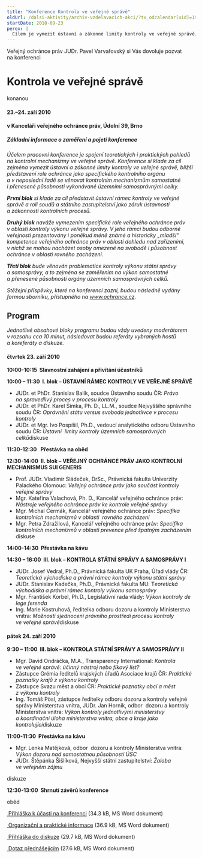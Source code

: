 ```yaml
---
title: "Konference Kontrola ve veřejné správě"
oldUrl: /dalsi-aktivity/archiv-vzdelavacich-akci/?tx_odcalendar[uid]=19&cHash=f7d46d65d71b5633237f908711952420
startDate: 2010-09-23
perex: |
  Cílem je vymezit ústavní a zákonné limity kontroly ve veřejné správě, představit roli ochránce jako specifického kontrolního orgánu a věnovat se kontrolním mechanismům samostatné i přenesené působnosti územních samosprávných celků.
---
```


<p>Veřejný ochránce práv JUDr. Pavel Varvařovský si Vás dovoluje pozvat na konferenci </p><h1>Kontrola ve veřejné správě </h1><p>konanou</p><h4>23.–24. září 2010 </h4><h4>v Kanceláři veřejného ochránce práv, Údolní 39, Brno </h4><h5>Základní informace o zaměření a pojetí konference </h5><p><i>Účelem pracovní konference je spojení teoretických i praktických pohledů na kontrolní mechanizmy ve veřejné správě. Konference si klade za cíl zejména vymezit ústavní a zákonné limity kontroly ve veřejné správě, bližší představení role ochránce jako specifického kontrolního orgánu a v neposlední řadě se věnovat kontrolním mechanizmům samostatné i přenesené působnosti vykonávané územními samosprávnými celky.</i></p>
<p><b><i>První blok</i></b><i> si klade za cíl představit ústavní rámec kontroly ve veřejné správě a roli soudů a státního zastupitelství jako záruk ústavnosti a zákonnosti kontrolních procesů.</i></p>
<p><b><i>Druhý blok</i></b><i> naváže vymezením specifické role veřejného ochránce práv v oblasti kontroly výkonu veřejné správy. V jeho rámci budou odborné veřejnosti prezentovány i poněkud méně známé a historicky „mladší“ kompetence veřejného ochránce práv v oblasti dohledu nad zařízeními, v nichž se mohou nacházet osoby omezené na svobodě i působnost ochránce v oblasti rovného zacházení.</i></p>
<p><b><i>Třetí blok</i></b><i> bude věnován problematice kontroly výkonu státní správy a samosprávy, a to zejména se zaměřením na výkon samostatné a přenesené působnosti orgány územních samosprávných celků.</i></p>
<p><i>Stěžejní příspěvky, které na konferenci zazní, budou následně vydány formou sborníku, přístupného na <a href="/">www.ochrance.cz</a>.</i></p><h2>Program</h2><p><i>Jednotlivé obsahové bloky programu budou vždy uvedeny moderátorem v rozsahu cca 10 minut, následovat budou referáty vybraných hostů a koreferáty a diskuze. </i></p><h4>čtvrtek 23. září 2010</h4><p><b>10:00-10:15  Slavnostní zahájení a přivítání účastníků</b></p>
<p><b>10:00 – 11:30  I. blok – ÚSTAVNÍ RÁMEC KONTROLY VE VEŘEJNÉ SPRÁVĚ</b></p>
<p></p><ul><li>JUDr. et PhDr. Stanislav Balík, soudce Ústavního soudu ČR: <i>Právo na spravedlivý proces v procesu kontroly</i></li><li>JUDr. et PhDr. Karel Šimka, Ph. D., LL.M., soudce Nejvyššího správního soudu ČR: <i>Oprávnění státu versus svoboda jednotlivce v procesu kontroly</i></li><li>JUDr. et Mgr. Ivo Pospíšil, Ph.D., vedoucí analytického odboru Ústavního soudu ČR: <i>Ústavní  limity kontroly územních samosprávných celků</i>diskuse</li></ul><p></p>
<p><b>11:30-12:30   Přestávka na oběd  </b></p>
<p><b>12:30-14:00  II. blok – VEŘEJNÝ OCHRÁNCE PRÁV JAKO KONTROLNÍ MECHANISMUS SUI GENERIS</b></p><ul><li>Prof. JUDr. Vladimír Sládeček, DrSc., Právnická fakulta Univerzity Palackého Olomouc: <i>Veřejný ochránce práv jako součást kontroly veřejné správy</i></li><li>Mgr. Kateřina Valachová, Ph. D., Kancelář veřejného ochránce práv: <i>Nástroje veřejného ochránce práv ke kontrole veřejné správy</i></li><li>Mgr. Michal Čermák, Kancelář veřejného ochránce práv: <i>Specifika kontrolních mechanizmů v oblasti  rovného zacházení</i></li><li>Mgr. Petra Zdražilová, Kancelář veřejného ochránce práv: <i>Specifika kontrolních mechanizmů v oblasti prevence před špatným zacházením </i>diskuse</li></ul><p><b></b><b>14:00-14:30  Přestávka na kávu</b></p>
<p><b>14:30 – 16:00  III. blok – KONTROLA STÁTNÍ SPRÁVY A SAMOSPRÁVY I</b></p><ul><li>JUDr. Josef Vedral, Ph.D., Právnická fakulta UK Praha, Úřad vlády ČR: <i>Teoretická východiska a právní rámec kontroly výkonu státní správy </i></li><li>JUDr. Stanislav Kadečka, Ph.D., Právnická fakulta MU: T<i>eoretická východiska a právní rámec kontroly výkonu samosprávy</i></li><li>Mgr. František Korbel, Ph.D., Legislativní rada vlády: <i>Výkon kontroly de lege ferenda </i></li><li>Ing. Marie Kostruhová, ředitelka odboru dozoru a kontroly Ministerstva vnitra: <i>Možnosti sjednocení právního prostředí procesu kontroly ve veřejné správě</i>diskuse </li></ul><p></p><h4>pátek 24. září 2010</h4><p><b>9:30 – 11:00  III. blok – KONTROLA STÁTNÍ SPRÁVY A SAMOSPRÁVY II</b></p><ul><li>Mgr. David Ondráčka, M.A., Transparency International: <i>Kontrola ve veřejné správě: účinný nástroj nebo fíkový list? </i></li><li>Zástupce Grémia ředitelů krajských úřadů Asociace krajů ČR: <i>Praktické poznatky krajů z výkonu kontroly</i></li><li>Zástupce Svazu měst a obcí ČR: <i>Praktické poznatky obcí a měst z výkonu kontroly</i></li><li>Ing. Tomáš Pösl, zástupce ředitelky odboru dozoru a kontroly veřejné správy Ministerstva vnitra, JUDr. Jan Horník, odbor  dozoru a kontroly Ministerstva vnitra: <i>Výkon kontroly jednotlivými ministerstvy a koordinační úloha ministerstva vnitra, obce a kraje jako kontrolující</i>diskuze</li></ul><p></p>
<p><b>11:00-11:30  Přestávka na kávu</b></p><ul><li>Mgr. Lenka Matějková, odbor  dozoru a kontroly Ministerstva vnitra: <i>Výkon dozoru nad samostatnou působností ÚSC</i></li><li>JUDr. Štěpánka Šišlíková, Nejvyšší státní zastupitelství: <i>Žaloba ve veřejném zájmu</i></li></ul><p>diskuze</p>
<p><b>12:30-13:00  Shrnutí závěrů konference</b></p>
<p>oběd</p>
<p></p>
<p><a href="/uploads-import/Konference/Kontrola_ve_VS_2010/Prihlaska_k_ucasti_na_konferenci_Kontrola_ve_verejne_sprave.doc" target="_blank"><img alt="" src="https://www.ochrance.cz/typo3/ext/od_linkdesc/icons/doc.gif" class="od_linkdesc_icon" /> Přihláška k účasti na konferenci</a> (34.3 kB, MS Word dokument)</p>
<p><a href="/uploads-import/Konference/Kontrola_ve_VS_2010/Organizacni_informace_Kontrola_ve_verejne_sprave.doc" target="_blank"><img alt="" src="https://www.ochrance.cz/typo3/ext/od_linkdesc/icons/doc.gif" class="od_linkdesc_icon" /> Organizační a praktické informace</a> (36.9 kB, MS Word dokument)</p>
<p><a href="/uploads-import/Konference/Kontrola_ve_VS_2010/Prihlaska_do_diskuze_Kontrola_ve_verejne_sprave.doc" target="_blank"><img alt="" src="https://www.ochrance.cz/typo3/ext/od_linkdesc/icons/doc.gif" class="od_linkdesc_icon" /> Přihláška do diskuze</a> (29.7 kB, MS Word dokument)</p>
<p><a href="/uploads-import/Konference/Kontrola_ve_VS_2010/Dotaz_na_prednasejici_Kontrola_ve_verejne_sprave.doc" target="_blank"><img alt="" src="https://www.ochrance.cz/typo3/ext/od_linkdesc/icons/doc.gif" class="od_linkdesc_icon" /> Dotaz přednášejícím</a> (27.6 kB, MS Word dokument)</p>
